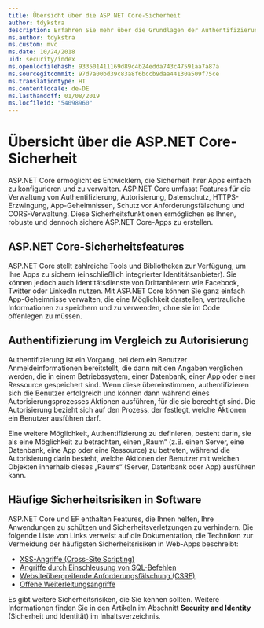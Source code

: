 ```yaml
---
title: Übersicht über die ASP.NET Core-Sicherheit
author: tdykstra
description: Erfahren Sie mehr über die Grundlagen der Authentifizierung, Autorisierung und Sicherheit in ASP.NET Core.
ms.author: tdykstra
ms.custom: mvc
ms.date: 10/24/2018
uid: security/index
ms.openlocfilehash: 933501411169d89c4b24edda743c47591aa7a87a
ms.sourcegitcommit: 97d7a00bd39c83a8f6bccb9daa44130a509f75ce
ms.translationtype: HT
ms.contentlocale: de-DE
ms.lasthandoff: 01/08/2019
ms.locfileid: "54098960"
---
```

# <a name="overview-of-aspnet-core-security"></a>Übersicht über die ASP.NET Core-Sicherheit

ASP.NET Core ermöglicht es Entwicklern, die Sicherheit ihrer Apps einfach zu konfigurieren und zu verwalten. ASP.NET Core umfasst Features für die Verwaltung von Authentifizierung, Autorisierung, Datenschutz, HTTPS-Erzwingung, App-Geheimnissen, Schutz vor Anforderungsfälschung und CORS-Verwaltung. Diese Sicherheitsfunktionen ermöglichen es Ihnen, robuste und dennoch sichere ASP.NET Core-Apps zu erstellen.

## <a name="aspnet-core-security-features"></a>ASP.NET Core-Sicherheitsfeatures

ASP.NET Core stellt zahlreiche Tools und Bibliotheken zur Verfügung, um Ihre Apps zu sichern (einschließlich integrierter Identitätsanbieter). Sie können jedoch auch Identitätsdienste von Drittanbietern wie Facebook, Twitter oder LinkedIn nutzen. Mit ASP.NET Core können Sie ganz einfach App-Geheimnisse verwalten, die eine Möglichkeit darstellen, vertrauliche Informationen zu speichern und zu verwenden, ohne sie im Code offenlegen zu müssen.

## <a name="authentication-vs-authorization"></a>Authentifizierung im Vergleich zu Autorisierung

Authentifizierung ist ein Vorgang, bei dem ein Benutzer Anmeldeinformationen bereitstellt, die dann mit den Angaben verglichen werden, die in einem Betriebssystem, einer Datenbank, einer App oder einer Ressource gespeichert sind. Wenn diese übereinstimmen, authentifizieren sich die Benutzer erfolgreich und können dann während eines Autorisierungsprozesses Aktionen ausführen, für die sie berechtigt sind. Die Autorisierung bezieht sich auf den Prozess, der festlegt, welche Aktionen ein Benutzer ausführen darf.

Eine weitere Möglichkeit, Authentifizierung zu definieren, besteht darin, sie als eine Möglichkeit zu betrachten, einen „Raum“ (z.B. einen Server, eine Datenbank, eine App oder eine Ressource) zu betreten, während die Autorisierung darin besteht, welche Aktionen der Benutzer mit welchen Objekten innerhalb dieses „Raums“ (Server, Datenbank oder App) ausführen kann.

## <a name="common-vulnerabilities-in-software"></a>Häufige Sicherheitsrisiken in Software

ASP.NET Core und EF enthalten Features, die Ihnen helfen, Ihre Anwendungen zu schützen und Sicherheitsverletzungen zu verhindern. Die folgende Liste von Links verweist auf die Dokumentation, die Techniken zur Vermeidung der häufigsten Sicherheitsrisiken in Web-Apps beschreibt:

* [XSS-Angriffe (Cross-Site Scripting)](xref:security/cross-site-scripting)
* [Angriffe durch Einschleusung von SQL-Befehlen](/ef/core/querying/raw-sql)
* [Websiteübergreifende Anforderungsfälschung (CSRF)](xref:security/anti-request-forgery)
* [Offene Weiterleitungsangriffe](xref:security/preventing-open-redirects)

Es gibt weitere Sicherheitsrisiken, die Sie kennen sollten. Weitere Informationen finden Sie in den Artikeln im Abschnitt **Security and Identity** (Sicherheit und Identität) im Inhaltsverzeichnis.
